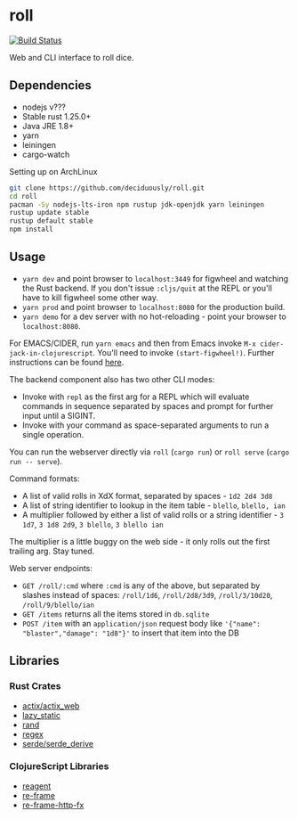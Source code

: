 # roll
[![Build Status](https://travis-ci.org/deciduously/roll.svg?branch=master)](https://travis-ci.org/deciduously/roll)

Web and CLI interface to roll dice.

## Dependencies

* nodejs v???
* Stable rust 1.25.0+
* Java JRE 1.8+
* yarn
* leiningen
* cargo-watch

Setting up on ArchLinux

```sh
git clone https://github.com/deciduously/roll.git
cd roll
pacman -Sy nodejs-lts-iron npm rustup jdk-openjdk yarn leiningen
rustup update stable
rustup default stable
npm install
```

## Usage

* `yarn dev` and point browser to `localhost:3449` for figwheel and watching the Rust backend.  If you don't issue `:cljs/quit` at the REPL or you'll have to kill figwheel some other way.
* `yarn prod` and point browser to `localhost:8080` for the production build.
* `yarn demo` for a dev server with no hot-reloading - point your browser to `localhost:8080`.

For EMACS/CIDER, run `yarn emacs` and then from Emacs invoke `M-x cider-jack-in-clojurescript`.  You'll need to invoke `(start-figwheel!)`.  Further instructions can be found [here](https://github.com/bhauman/lein-figwheel/wiki/Using-the-Figwheel-REPL-within-NRepl).

The backend component also has two other CLI modes:

* Invoke with `repl` as the first arg for a REPL which will evaluate commands in sequence separated by spaces and prompt for further input until a SIGINT.
* Invoke with your command as space-separated arguments to run a single operation.

You can run the webserver directly via `roll` (`cargo run`) or `roll serve` (`cargo run -- serve`).

Command formats:

* A list of valid rolls in XdX format, separated by spaces - `1d2 2d4 3d8`
* A list of string identifier to lookup in the item table - `blello`, `blello, ian`
* A multiplier followed by either a list of valid rolls or a string identifier - `3 1d7`, `3 1d8 2d9`, `3 blello`, `3 blello ian`

The multiplier is a little buggy on the web side - it only rolls out the first trailing arg.  Stay tuned.

Web server endpoints:

* `GET /roll/:cmd` where `:cmd` is any of the above, but separated by slashes instead of spaces: `/roll/1d6`, `/roll/2d8/3d9`, `/roll/3/10d20`, `/roll/9/blello/ian`
* `GET /items` returns all the items stored in `db.sqlite`
* `POST /item` with an `application/json` request body like `'{"name": "blaster","damage": "1d8"}'` to insert that item into the DB

## Libraries
### Rust Crates

* [actix/actix_web](https://actix.rs)
* [lazy_static](https://github.com/rust-lang-nursery/lazy-static.rs)
* [rand](https://github.com/rust-lang-nursery/rand)
* [regex](https://github.com/rust-lang/regex)
* [serde/serde_derive](https://serde.rs)

### ClojureScript Libraries

* [reagent](https://reagent-project.github.io)
* [re-frame](https://github.com/Day8/re-frame)
* [re-frame-http-fx](https://github.com/Day8/re-frame-http-fx)
